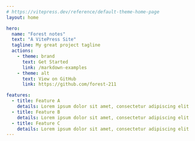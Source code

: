 ```yaml
---
# https://vitepress.dev/reference/default-theme-home-page
layout: home

hero:
  name: "Forest notes"
  text: "A VitePress Site"
  tagline: My great project tagline
  actions:
    - theme: brand
      text: Get Started
      link: /markdown-examples
    - theme: alt
      text: View on GitHub
      link: https://github.com/forest-211

features:
  - title: Feature A
    details: Lorem ipsum dolor sit amet, consectetur adipiscing elit
  - title: Feature B
    details: Lorem ipsum dolor sit amet, consectetur adipiscing elit
  - title: Feature C
    details: Lorem ipsum dolor sit amet, consectetur adipiscing elit
---
```


